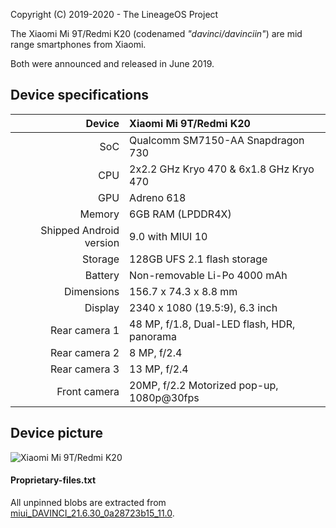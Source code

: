 Copyright (C) 2019-2020 - The LineageOS Project

The Xiaomi Mi 9T/Redmi K20 (codenamed _"davinci/davinciin"_) are mid range smartphones from Xiaomi.

Both were announced and released in June 2019.

## Device specifications

| Device       | Xiaomi Mi 9T/Redmi K20                          |
| -----------: | :---------------------------------------------- |
| SoC          | Qualcomm SM7150-AA Snapdragon 730               |
| CPU          | 2x2.2 GHz Kryo 470 & 6x1.8 GHz Kryo 470         |
| GPU          | Adreno 618                                      |
| Memory       | 6GB RAM (LPDDR4X)                               |
| Shipped Android version | 9.0 with MIUI 10                     |
| Storage      | 128GB UFS 2.1 flash storage                     |
| Battery      | Non-removable Li-Po 4000 mAh                    |
| Dimensions   | 156.7 x 74.3 x 8.8 mm                           |
| Display      | 2340 x 1080 (19.5:9), 6.3  inch                 |
| Rear camera 1 | 48 MP, f/1.8, Dual-LED flash, HDR, panorama    |
| Rear camera 2 | 8 MP, f/2.4                                    |
| Rear camera 3 | 13 MP, f/2.4                                   |
| Front camera | 20MP, f/2.2 Motorized pop-up, 1080p@30fps       |

## Device picture

![Xiaomi Mi 9T/Redmi K20](https://i01.appmifile.com/webfile/globalimg/products/pc/redmi-k20/blue-slider-1_03.png "Xiaomi Redmi K20 in blue")

#### Proprietary-files.txt
All unpinned blobs are extracted from [miui_DAVINCI_21.6.30_0a28723b15_11.0](https://bigota.d.miui.com/21.6.30/miui_DAVINCI_21.6.30_0a28723b15_11.0.zip).

